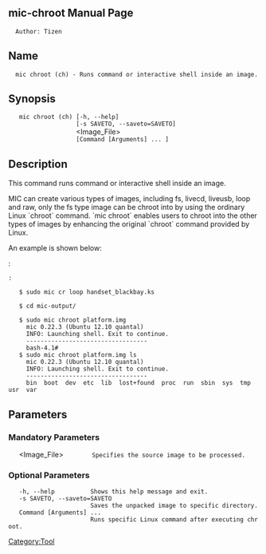 mic-chroot Manual Page
----------------------

`  Author: Tizen`

Name
----

`  mic chroot (ch) - Runs command or interactive shell inside an image.`

Synopsis
--------

`   mic chroot (ch) [-h, --help]`\
`                   [-s SAVETO, --saveto=SAVETO]`\
`                   `<Image_File>\
`                   [Command [Arguments] ... ]`

Description
-----------

This command runs command or interactive shell inside an image.

MIC can create various types of images, including fs, livecd, liveusb,
loop and raw, only the fs type image can be chroot into by using the
ordinary Linux \`chroot\` command. \`mic chroot\` enables users to
chroot into the other types of images by enhancing the original
\`chroot\` command provided by Linux.

An example is shown below:

:   

    :   

`   $ sudo mic cr loop handset_blackbay.ks`

`   $ cd mic-output/`

`   $ sudo mic chroot platform.img`\
`     mic 0.22.3 (Ubuntu 12.10 quantal)`\
`     INFO: Launching shell. Exit to continue.`\
`     ----------------------------------`\
`     bash-4.1#`\
`   $ sudo mic chroot platform.img ls`\
`     mic 0.22.3 (Ubuntu 12.10 quantal)`\
`     INFO: Launching shell. Exit to continue.`\
`     ----------------------------------`\
`     bin  boot  dev  etc  lib  lost+found  proc  run  sbin  sys  tmp  usr  var`

Parameters
----------

### Mandatory Parameters

`   `<Image_File>`        Specifies the source image to be processed.`

### Optional Parameters

`   -h, --help          Shows this help message and exit.`\
`   -s SAVETO, --saveto=SAVETO`\
`                       Saves the unpacked image to specific directory.`\
`   Command [Arguments] ...`\
`                       Runs specific Linux command after executing chroot.`

[Category:Tool](Category:Tool "wikilink")

